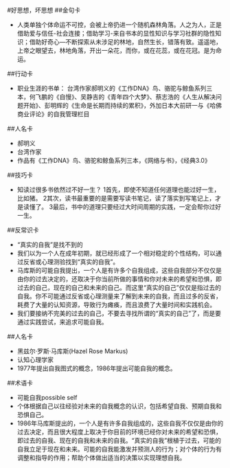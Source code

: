 #好思想，坏思想
##金句卡
- 人类单独个体命运不可控，会被上帝扔进一个随机森林角落。人之为人，正是借助爱与信任-社会连接；借助学习-来自书本的显性知识与学习社群的隐性知识；借助好奇心—不断探索从未涉足的林地，自然生长，错落有致。遥遥地，上帝之眼望去，林地角落，开出一朵花，而你，或在花蕊，或在花冠。是为命运。

##行动卡
- 职业生涯的书单：
台湾作家郝明义的《工作DNA》鸟、骆驼与鲸鱼系列三本，何飞鹏的《自慢》、吴静吉的《青年四个大梦》、蔡志浩的《人生从解决问题开始》、彭明辉的《生命是长期而持续的累积》，外加日本大前研一与《哈佛商业评论》的自我管理栏目

##人名卡
- 郝明义
- 台湾作家
- 作品有《工作DNA》鸟、骆驼和鲸鱼系列三本，《网络与书》，《经典3.0》

##技巧卡
- 知读过很多书依然过不好一生？
1首先，即使不知道任何道理也能过好一生，比如猪。
2其次，读书最重要的是需要写读书笔记，读了落实到写笔记上，才是读懂了。
3最后，书中的道理只要经过大时间周期的实践，一定会帮你过好一生。

##反常识卡
- “真实的自我”是找不到的
- 我们以为一个人在成年初期，就已经形成了一个相对稳定的个性结构，可以通过反省或心理测验找到“真实的自我”。
- 马库斯的可能自我提出，一个人是有许多个自我组成，这些自我部分不仅仅是由你的过去决定的，还取决于你当前所做的事情和你对未来的希望和恐惧，即过去的自己，现在的自己和未来的自己。而这里“真实的自己”仅仅是指过去的自我。你不可能通过反省或心理测量来了解到未来的自我，而且过多的反省，耗费了大量的认知资源，导致行为瘫痪，而且浪费了大量时间和实践机会。
- 我们要接纳不完美的过去的自己，不要去寻找所谓的“真实的自己”了，而是要通过实践尝试，来追求可能自我。

##人名卡
- 黑兹尔·罗斯·马库斯(Hazel Rose Markus)
- 认知心理学家
- 1977年提出自我图式的概念，1986年提出可能自我的概念。

##术语卡
- 可能自我possible self
- 个体根据自己以往经验对未来的自我概念的认识，包括希望自我、预期自我和恐惧自己。
- 1986年马库斯提出的，一个人是有许多自我组成的，这些自我不仅仅是由你的过去决定，而且很大程度上取决于你目前的环境已经你对未来的希望和恐惧，即过去的自我、现在的自我和未来的自我。“真实的自我”根植于过去，可能的自我立足于现在和未来。可能的自我能激发并预测人的行为；对个体的行为有调整和指导的作用；帮助个体做出适当的决策以实现理想自我。